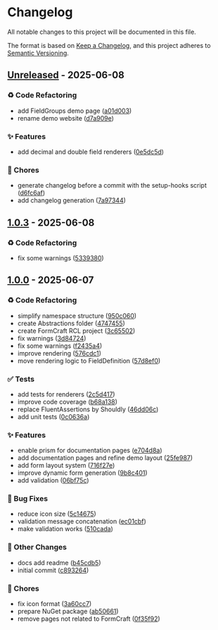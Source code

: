 # Changelog

All notable changes to this project will be documented in this file.

The format is based on [Keep a Changelog](https://keepachangelog.com/en/1.0.0/),
and this project adheres to [Semantic Versioning](https://semver.org/spec/v2.0.0.html).

## [Unreleased] - 2025-06-08

### ♻️ Code Refactoring

* add FieldGroups demo page ([a01d003](https://github.com/phmatray/DynamicFormBlazor/commit/a01d003))
* rename demo website ([d7a909e](https://github.com/phmatray/DynamicFormBlazor/commit/d7a909e))

### ✨ Features

* add decimal and double field renderers ([0e5dc5d](https://github.com/phmatray/DynamicFormBlazor/commit/0e5dc5d))

### 🔧 Chores

* generate changelog before a commit with the setup-hooks script ([d6fc6af](https://github.com/phmatray/DynamicFormBlazor/commit/d6fc6af))
* add changelog generation ([7a97344](https://github.com/phmatray/DynamicFormBlazor/commit/7a97344))

## [1.0.3] - 2025-06-08

### ♻️ Code Refactoring

* fix some warnings ([5339380](https://github.com/phmatray/DynamicFormBlazor/commit/5339380))

## [1.0.0] - 2025-06-07

### ♻️ Code Refactoring

* simplify namespace structure ([950c060](https://github.com/phmatray/DynamicFormBlazor/commit/950c060))
* create Abstractions folder ([4747455](https://github.com/phmatray/DynamicFormBlazor/commit/4747455))
* create FormCraft RCL project ([3c65502](https://github.com/phmatray/DynamicFormBlazor/commit/3c65502))
* fix warnings ([3d84724](https://github.com/phmatray/DynamicFormBlazor/commit/3d84724))
* fix some warnings ([f2435a4](https://github.com/phmatray/DynamicFormBlazor/commit/f2435a4))
* improve rendering ([576cdc1](https://github.com/phmatray/DynamicFormBlazor/commit/576cdc1))
* move rendering logic to FieldDefinition ([57d8ef0](https://github.com/phmatray/DynamicFormBlazor/commit/57d8ef0))

### ✅ Tests

* add tests for renderers ([2c5d417](https://github.com/phmatray/DynamicFormBlazor/commit/2c5d417))
* improve code coverage ([b68a138](https://github.com/phmatray/DynamicFormBlazor/commit/b68a138))
* replace FluentAssertions by Shouldly ([46dd06c](https://github.com/phmatray/DynamicFormBlazor/commit/46dd06c))
* add unit tests ([0c0636a](https://github.com/phmatray/DynamicFormBlazor/commit/0c0636a))

### ✨ Features

* enable prism for documentation pages ([e704d8a](https://github.com/phmatray/DynamicFormBlazor/commit/e704d8a))
* add documentation pages and refine demo layout ([25fe987](https://github.com/phmatray/DynamicFormBlazor/commit/25fe987))
* add form layout system ([716f27e](https://github.com/phmatray/DynamicFormBlazor/commit/716f27e))
* improve dynamic form generation ([9b8c401](https://github.com/phmatray/DynamicFormBlazor/commit/9b8c401))
* add validation ([06bf75c](https://github.com/phmatray/DynamicFormBlazor/commit/06bf75c))

### 🐛 Bug Fixes

* reduce icon size ([5c14675](https://github.com/phmatray/DynamicFormBlazor/commit/5c14675))
* validation message concatenation ([ec01cbf](https://github.com/phmatray/DynamicFormBlazor/commit/ec01cbf))
* make validation works ([510cada](https://github.com/phmatray/DynamicFormBlazor/commit/510cada))

### 📝 Other Changes

* docs add readme ([b45cdb5](https://github.com/phmatray/DynamicFormBlazor/commit/b45cdb5))
* initial commit ([c893264](https://github.com/phmatray/DynamicFormBlazor/commit/c893264))

### 🔧 Chores

* fix icon format ([3a60cc7](https://github.com/phmatray/DynamicFormBlazor/commit/3a60cc7))
* prepare NuGet package ([ab50661](https://github.com/phmatray/DynamicFormBlazor/commit/ab50661))
* remove pages not related to FormCraft ([0f35f92](https://github.com/phmatray/DynamicFormBlazor/commit/0f35f92))


[Unreleased]: https://github.com/phmatray/DynamicFormBlazor/releases/tag/Unreleased
[1.0.3]: https://github.com/phmatray/DynamicFormBlazor/releases/tag/v1.0.3
[1.0.0]: https://github.com/phmatray/DynamicFormBlazor/releases/tag/v1.0.0
